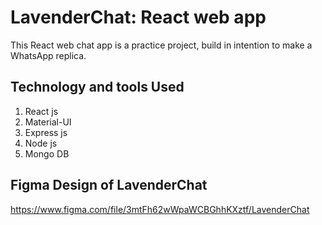 # LavenderChat: React web app

This React web chat app is a practice project, build in intention to make a WhatsApp replica.

## Technology and tools Used
1. React js
2. Material-UI
3. Express js
4. Node js
5. Mongo DB

## Figma Design of LavenderChat

https://www.figma.com/file/3mtFh62wWpaWCBGhhKXztf/LavenderChat

